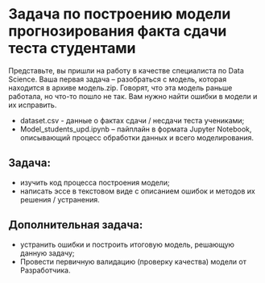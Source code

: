 # Задача по построению модели прогнозирования факта сдачи теста студентами

Представьте, вы пришли на работу в качестве специалиста по Data Science. Ваша первая задача – разобраться с модель, которая находится в архиве модель.zip. Говорят, что эта модель раньше работала, но что-то пошло не так. Вам нужно найти ошибки в модели и их исправить.

- dataset.csv - данные о фактах сдачи / несдачи теста учениками;
-  Model_students_upd.ipynb – пайплайн в формата Jupyter Notebook, описывающий процесс обработки данных и всего моделирования.

## Задача:
- изучить код процесса построения модели;
- написать эссе в текстовом виде с описанием ошибок и методов их решения / устранения.

## Дополнительная задача:
- устранить ошибки и построить итоговую модель, решающую данную задачу;
- Провести первичную валидацию (проверку качества) модели от Разработчика.
